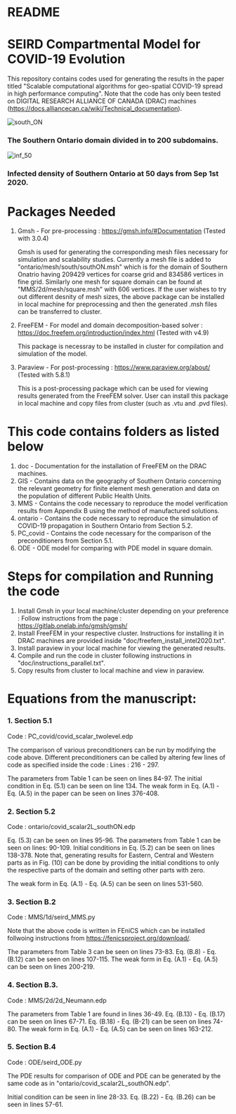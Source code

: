 # README #

# SEIRD Compartmental Model for COVID-19 Evolution

This repository contains codes used for generating the results in the paper titled "Scalable computational algorithms for geo-spatial COVID-19 spread in high performance computing".
Note that the code has only been tested on DIGITAL RESEARCH ALLIANCE OF CANADA (DRAC) machines  (https://docs.alliancecan.ca/wiki/Technical_documentation).

![south_ON](https://user-images.githubusercontent.com/121322281/209414633-39038460-9c30-49f7-b6ef-e7183f71a912.jpeg)
### The Southern Ontario domain divided in to 200 subdomains.

![inf_50](https://user-images.githubusercontent.com/121322281/209414526-61b6cdd4-d1a6-4135-be34-31f4157b5890.png)
### Infected density of Southern Ontario at 50 days from Sep 1st 2020.


# Packages Needed

1. Gmsh - For pre-processing :  https://gmsh.info/#Documentation (Tested with 3.0.4)
	
	Gmsh is used for generating the corresponding mesh files necessary for simulation and scalability studies. Currently a mesh file is added to "ontario/mesh/south/southON.msh" which is for the domain of Southern Onatrio having 
	209429 vertices for coarse grid and 834586 vertices in fine grid. Similarly one mesh for square domain can be found at "MMS/2d/mesh/square.msh" with 606 vertices. If the user wishes to try out different desnity of mesh sizes, 
	the above package can be installed in local machine for preprocessing and then the generated .msh files can be transferred to cluster. 		

2. FreeFEM - For model and domain decomposition-based solver : https://doc.freefem.org/introduction/index.html (Tested with v4.9)

	This package is necessray to be installed in cluster for compilation and simulation of the model.
	
3. Paraview - For post-processing :  https://www.paraview.org/about/ (Tested with 5.8.1)

	This is a post-processing package which can be used for viewing results generated from the FreeFEM solver. User can install this package in local machine and copy files from cluster (such as .vtu and .pvd files).

# This code contains folders as listed below

1. doc - Documentation for the installation of FreeFEM on the DRAC machines.
2. GIS - Contains data on the geography of Southern Ontario concerning the relevant geometry for finite element mesh generation and data on the population of different Public Health Units.
3. MMS - Contains the code necessary to reproduce the model verification results from Appendix B using the method of manufactured solutions.
4. ontario - Contains the code necessary to reproduce the simulation of COVID-19 propagation in Southern Ontario from Section 5.2.
5. PC_covid - Contains the code necessary for the comparison of the preconditioners from Section 5.1.
6. ODE - ODE model for comparing with PDE model in square domain.


# Steps for compilation and Running the code

1. Install Gmsh in your local machine/cluster depending on your preference : Follow instructions from the page : https://gitlab.onelab.info/gmsh/gmsh/
2. Install FreeFEM in your respective cluster. Instructions for installing it in DRAC machines are provided inside "doc/freefem_install_intel2020.txt".
3. Install paraview in your local machine for viewing the generated results.
4. Compile and run the code in cluster following instructions in "doc/instructions_parallel.txt". 
5. Copy results from cluster to local machine and view in paraview.


# Equations from the manuscript:

### 1. Section 5.1

Code : PC_covid/covid_scalar_twolevel.edp 

The comparison of various preconditioners can be run by modifying the code above. 
Different preconditioners can be called by altering few lines of code as specified inside the code : Lines : 216 - 297.

The parameters from Table 1 can be seen on lines 84-97.
The initial condition in Eq. (5.1) can be seen on line 134.
The weak form in Eq. (A.1) - Eq. (A.5) in the paper can be seen on lines 376-408.


### 2. Section 5.2

Code : ontario/covid_scalar2L_southON.edp

Eq. (5.3) can be seen on lines 95-96.
The parameters from Table 1 can be seen on lines: 90-109.
Initial conditions in Eq. (5.2) can be seen on lines 138-378. Note that, generating results for Eastern, Central and Western parts as in Fig. (10) can be done by providing the 
initial conditions to only the respective parts of the domain and setting other parts with zero.

The weak form in Eq. (A.1) - Eq. (A.5) can be seen on lines 531-560.


### 3. Section B.2 

Code : MMS/1d/seird_MMS.py


Note that the above code is written in FEniCS which can be installed follwoing instructions from https://fenicsproject.org/download/.

The parameters from Table 3 can be seen on lines 73-83.
Eq. (B.8) - Eq. (B.12) can be seen on lines 107-115.
The weak form in Eq. (A.1) - Eq. (A.5) can be seen on lines 200-219.

### 4. Section B.3.

Code : MMS/2d/2d_Neumann.edp

The parameters from Table 1 are found in lines 36-49.
Eq. (B.13) - Eq. (B.17) can be seen on lines 67-71.
Eq. (B.18) - Eq. (B-21) can be seen on lines 74-80.
The weak form in Eq. (A.1) - Eq. (A.5) can be seen on lines 163-212.

### 5. Section B.4 

Code : ODE/seird_ODE.py


The PDE results for comparison of ODE and PDE can be generated by the same code as in "ontario/covid_scalar2L_southON.edp". 

Initial condition can be seen in line 28-33.
Eq. (B.22) - Eq. (B.26) can be seen in lines 57-61.







